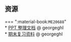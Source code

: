 ## 资源  
=== ":material-book:`ME20688`"  
    * [PPT 整理文档](https://api.mir6.com/api/lanzou?url=https://cqu-openlib.lanzout.com/iiIOF26ad6mf&down=true) @ georgeghl  
    * [期末复习资料](https://api.mir6.com/api/lanzou?url=https://cqu-openlib.lanzout.com/iyAbo26ada1i&down=true) @ georgeghl  